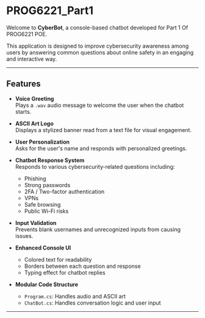 # PROG6221_Part1
Welcome to **CyberBot**, a console-based chatbot developed for Part 1 Of PROG6221 POE.

This application is designed to improve cybersecurity awareness among users by answering common questions about online safety in an engaging and interactive way.

---

## Features

- **Voice Greeting**  
  Plays a `.wav` audio message to welcome the user when the chatbot starts.

- **ASCII Art Logo**  
  Displays a stylized banner read from a text file for visual engagement.

- **User Personalization**  
  Asks for the user's name and responds with personalized greetings.

- **Chatbot Response System**  
  Responds to various cybersecurity-related questions including:
  - Phishing
  - Strong passwords
  - 2FA / Two-factor authentication
  - VPNs
  - Safe browsing
  - Public Wi-Fi risks

- **Input Validation**  
  Prevents blank usernames and unrecognized inputs from causing issues.

- **Enhanced Console UI**  
  - Colored text for readability
  - Borders between each question and response
  - Typing effect for chatbot replies

- **Modular Code Structure**  
  - `Program.cs`: Handles audio and ASCII art
  - `ChatBot.cs`: Handles conversation logic and user input
---
